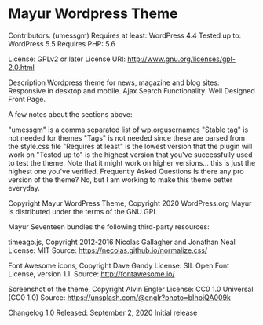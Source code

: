 # Mayur Wordpress Theme
Contributors: (umessgm)
Requires at least: WordPress 4.4
Tested up to: WordPress 5.5
Requires PHP: 5.6

License: GPLv2 or later
License URI: http://www.gnu.org/licenses/gpl-2.0.html

Description
Wordpress theme for news, magazine and blog sites. Responsive in desktop and mobile. Ajax Search Functionality. Well Designed Front Page. 

A few notes about the sections above:

"umessgm" is a comma separated list of wp.orgusernames
"Stable tag" is not needed for themes
"Tags" is not needed since these are parsed from the style.css file
"Requires at least" is the lowest version that the plugin will work on
"Tested up to" is the highest version that you've successfully used to test the theme. Note that it might work on higher versions... this is just the highest one you've verified.
Frequently Asked Questions
Is there any pro version of the theme?
No, but I am working to make this theme better everyday.

Copyright
Mayur WordPress Theme, Copyright 2020 WordPress.org Mayur is distributed under the terms of the GNU GPL

Mayur Seventeen bundles the following third-party resources:

timeago.js, Copyright 2012-2016 Nicolas Gallagher and Jonathan Neal License: MIT Source: https://necolas.github.io/normalize.css/

Font Awesome icons, Copyright Dave Gandy License: SIL Open Font License, version 1.1. Source: http://fontawesome.io/

Screenshot of the theme, Copyright Alvin Engler License: CC0 1.0 Universal (CC0 1.0) Source: https://unsplash.com/@englr?photo=bIhpiQA009k

Changelog
1.0
Released: September 2, 2020
Initial release
